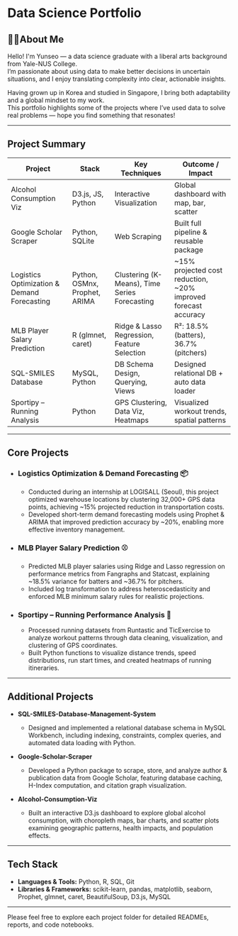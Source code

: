 # Data Science Portfolio

## 🙋‍♀About Me

Hello! I'm Yunseo — a data science graduate with a liberal arts background from Yale-NUS College.  
I’m passionate about using data to make better decisions in uncertain situations, and I enjoy translating complexity into clear, actionable insights.

Having grown up in Korea and studied in Singapore, I bring both adaptability and a global mindset to my work.  
This portfolio highlights some of the projects where I’ve used data to solve real problems — hope you find something that resonates!


---

## Project Summary

| Project                          | Stack             | Key Techniques                         | Outcome / Impact                           |
|----------------------------------|-------------------|----------------------------------------|--------------------------------------------|
| Alcohol Consumption Viz        | D3.js, JS, Python | Interactive Visualization              | Global dashboard with map, bar, scatter    |
| Google Scholar Scraper       | Python, SQLite    | Web Scraping | Built full pipeline & reusable package     |
| Logistics Optimization & Demand Forecasting  | Python, OSMnx, Prophet, ARIMA | Clustering (K-Means), Time Series Forecasting | ~15% projected cost reduction, ~20% improved forecast accuracy |
| MLB Player Salary Prediction    | R (glmnet, caret) | Ridge & Lasso Regression, Feature Selection | R²: 18.5% (batters), 36.7% (pitchers)      |
| SQL-SMILES Database    | MySQL, Python     | DB Schema Design, Querying, Views      | Designed relational DB + auto data loader  |
| Sportipy – Running Analysis     | Python            | GPS Clustering, Data Viz, Heatmaps     | Visualized workout trends, spatial patterns |

---

## Core Projects

- ### Logistics Optimization & Demand Forecasting 📦 
  - Conducted during an internship at LOGISALL (Seoul), this project optimized warehouse locations by clustering 32,000+ GPS data    points, achieving ~15% projected reduction in transportation costs.  
  - Developed short-term demand forecasting models using Prophet & ARIMA that improved prediction accuracy by ~20%, enabling more    effective inventory management.

- ### MLB Player Salary Prediction ⚾ 
  - Predicted MLB player salaries using Ridge and Lasso regression on performance metrics from Fangraphs and Statcast, explaining    ~18.5% variance for batters and ~36.7% for pitchers.  
  - Included log transformation to address heteroscedasticity and enforced MLB minimum salary rules for realistic projections.

- ### Sportipy – Running Performance Analysis 🏃
  - Processed running datasets from Runtastic and TicExercise to analyze workout patterns through data cleaning, visualization,      and clustering of GPS coordinates.  
  - Built Python functions to visualize distance trends, speed distributions, run start times, and created heatmaps of running       itineraries.

---

## Additional Projects

- **SQL-SMILES-Database-Management-System**  
  - Designed and implemented a relational database schema in MySQL Workbench, including indexing, constraints, complex queries,     and automated data loading with Python.

- **Google-Scholar-Scraper**  
  - Developed a Python package to scrape, store, and analyze author & publication data from Google Scholar, featuring database caching, H-Index computation, and citation graph visualization.

- **Alcohol-Consumption-Viz**  
  - Built an interactive D3.js dashboard to explore global alcohol consumption, with choropleth maps, bar charts, and scatter plots examining geographic patterns, health impacts, and population effects.

---

## Tech Stack

- **Languages & Tools:** Python, R, SQL, Git
- **Libraries & Frameworks:** scikit-learn, pandas, matplotlib, seaborn, Prophet, glmnet, caret, BeautifulSoup, D3.js, MySQL

---

Please feel free to explore each project folder for detailed READMEs, reports, and code notebooks.  
